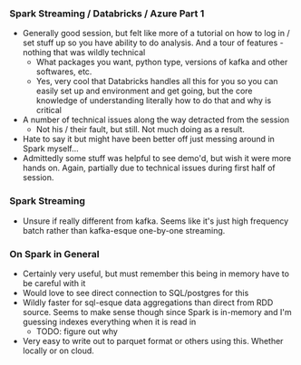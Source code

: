 ### Spark Streaming / Databricks / Azure Part 1

* Generally good session, but felt like more of a tutorial on how to log in / set stuff up so you have ability to do analysis. And a tour of features - nothing that was wildly technical
  * What packages you want, python type, versions of kafka and other softwares, etc. 
  * Yes, very cool that Databricks handles all this for you so you can easily set up and environment and get going, but the core knowledge of understanding literally how to do that and why is critical
* A number of technical issues along the way detracted from the session
  * Not his / their fault, but still. Not much doing as a result.
* Hate to say it but might have been better off just messing around in Spark myself...
* Admittedly some stuff was helpful to see demo'd, but wish it were more hands on. Again, partially due to technical issues during first half of session.

### Spark Streaming
* Unsure if really different from kafka. Seems like it's just high frequency batch rather than kafka-esque one-by-one streaming.


### On Spark in General
* Certainly very useful, but must remember this being in memory have to be careful with it
* Would love to see direct connection to SQL/postgres for this
* Wildly faster for sql-esque data aggregations than direct from RDD source. Seems to make sense though since Spark is in-memory and I'm guessing indexes everything when it is read in
  * TODO: figure out why
* Very easy to write out to parquet format or others using this. Whether locally or on cloud.
